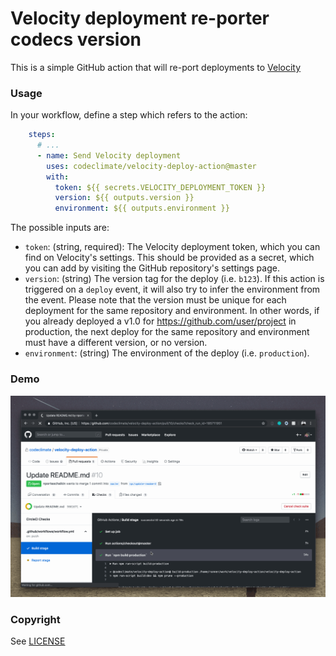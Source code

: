 # Velocity deployment re-porter codecs version

This is a simple GitHub action that will re-port deployments to [Velocity](https://codeclimate.com/velocity)

### Usage

In your workflow, define a step which refers to the action:

```yml
    steps:
      # ...
      - name: Send Velocity deployment
        uses: codeclimate/velocity-deploy-action@master
        with:
          token: ${{ secrets.VELOCITY_DEPLOYMENT_TOKEN }}
          version: ${{ outputs.version }}
          environment: ${{ outputs.environment }}
```

The possible inputs are:

- `token`: (string, required): The Velocity deployment token, which you can find on Velocity's settings. This should be provided as a secret, which you can add by visiting the GitHub repository's settings page.
- `version`: (string) The version tag for the deploy (i.e. `b123`). If this action is triggered on a `deploy` event, it will also try to infer the environment from the event. Please note that the version must be unique for each deployment for the same repository and environment. In other words, if you already deployed a v1.0 for https://github.com/user/project in production, the next deploy for the same repository and environment must have a different version, or no version.
- `environment`: (string) The environment of the deploy (i.e. `production`).

### Demo
![Demo](images/demo.gif)

### Copyright

See [LICENSE](LICENSE)
